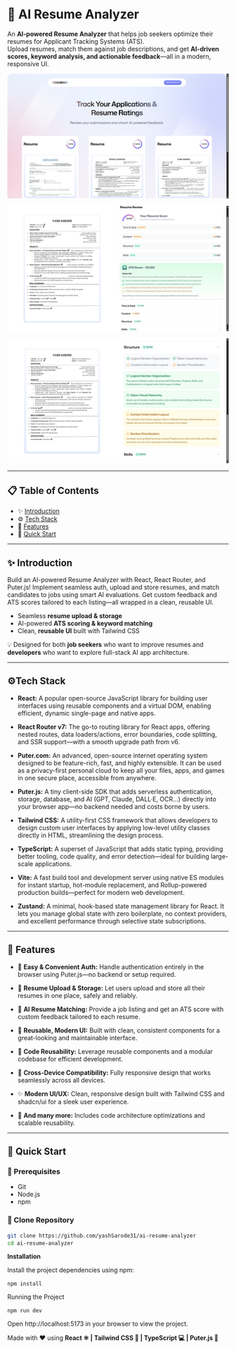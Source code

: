 # 📄 AI Resume Analyzer  

An **AI-powered Resume Analyzer** that helps job seekers optimize their resumes for Applicant Tracking Systems (ATS).  
Upload resumes, match them against job descriptions, and get **AI-driven scores, keyword analysis, and actionable feedback**—all in a modern, responsive UI.  

![Screenshot 1](https://raw.githubusercontent.com/yashSarode31/ai-resume-analyzer/main/public/images/screenshot1.png)

![Screenshot 1](https://raw.githubusercontent.com/yashSarode31/ai-resume-analyzer/main/public/images/screenshot3.png)

![Screenshot 1](https://raw.githubusercontent.com/yashSarode31/ai-resume-analyzer/main/public/images/screenshot4.png)



---

## 📋 Table of Contents
- ✨ [Introduction](#-introduction)
- ⚙️ [Tech Stack](#tech-stack)
- 🔋 [Features](#-features)
- 🤸 [Quick Start](#-quick-start)
 

---

## ✨ Introduction  
Build an AI-powered Resume Analyzer with React, React Router, and Puter.js! Implement seamless auth, upload and store resumes, and match candidates to jobs using smart AI evaluations. Get custom feedback and ATS scores tailored to each listing—all wrapped in a clean, reusable UI.

- Seamless **resume upload & storage**  
- AI-powered **ATS scoring & keyword matching**  
- Clean, **reusable UI** built with Tailwind CSS  

💡 Designed for both **job seekers** who want to improve resumes and **developers** who want to explore full-stack AI app architecture.  

---

## ⚙Tech Stack  

- **React:** A popular open-source JavaScript library for building user interfaces using reusable components and a virtual DOM, enabling efficient, dynamic single-page and native apps.

- **React Router v7:** The go-to routing library for React apps, offering nested routes, data loaders/actions, error boundaries, code splitting, and SSR support—with a smooth upgrade path from v6.

- **Puter.com:** An advanced, open-source internet operating system designed to be feature-rich, fast, and highly extensible. It can be used as a privacy-first personal cloud to keep all your files, apps, and games in one secure place, accessible from anywhere.

- **Puter.js:** A tiny client-side SDK that adds serverless authentication, storage, database, and AI (GPT, Claude, DALL·E, OCR…) directly into your browser app—no backend needed and costs borne by users.

- **Tailwind CSS:** A utility-first CSS framework that allows developers to design custom user interfaces by applying low-level utility classes directly in HTML, streamlining the design process.

- **TypeScript:** A superset of JavaScript that adds static typing, providing better tooling, code quality, and error detection—ideal for building large-scale applications.

- **Vite:** A fast build tool and development server using native ES modules for instant startup, hot-module replacement, and Rollup-powered production builds—perfect for modern web development.

- **Zustand:** A minimal, hook-based state management library for React. It lets you manage global state with zero boilerplate, no context providers, and excellent performance through selective state subscriptions.  

---

## 🔋 Features  

- 🔑 **Easy & Convenient Auth:** Handle authentication entirely in the browser using Puter.js—no backend or setup required.

- 📂 **Resume Upload & Storage:** Let users upload and store all their resumes in one place, safely and reliably.

- 🤖 **AI Resume Matching:** Provide a job listing and get an ATS score with custom feedback tailored to each resume.

- 🎨 **Reusable, Modern UI:** Built with clean, consistent components for a great-looking and maintainable interface.

- 🧩 **Code Reusability:** Leverage reusable components and a modular codebase for efficient development.

- 📱 **Cross-Device Compatibility:** Fully responsive design that works seamlessly across all devices.

- ✨ **Modern UI/UX:** Clean, responsive design built with Tailwind CSS and shadcn/ui for a sleek user experience.

- 🚀 **And many more:** Includes code architecture optimizations and scalable reusability.
  

---

## 🤸 Quick Start  

### 🔑 Prerequisites  
- Git  
- Node.js  
- npm  

### 📂 Clone Repository  
```bash
git clone https://github.com/yashSarode31/ai-resume-analyzer
cd ai-resume-analyzer
```
**Installation**

Install the project dependencies using npm:

```
npm install
```
Running the Project

```
npm run dev
```

Open http://localhost:5173 in your browser to view the project.

Made with ❤️ using **React ⚛️ | Tailwind CSS 🎨 | TypeScript 💻 | Puter.js 🤖**


